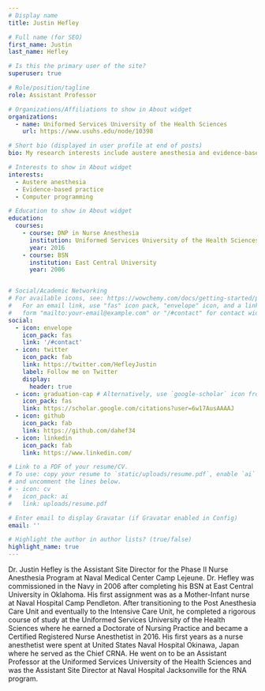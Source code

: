 ```yaml
---
# Display name
title: Justin Hefley

# Full name (for SEO)
first_name: Justin
last_name: Hefley

# Is this the primary user of the site?
superuser: true

# Role/position/tagline
role: Assistant Professor

# Organizations/Affiliations to show in About widget
organizations:
  - name: Uniformed Services University of the Health Sciences
    url: https://www.usuhs.edu/node/10398

# Short bio (displayed in user profile at end of posts)
bio: My research interests include austere anesthesia and evidence-based practice.

# Interests to show in About widget
interests:
  - Austere anesthesia
  - Evidence-based practice
  - Computer programming

# Education to show in About widget
education:
  courses:
    - course: DNP in Nurse Anesthesia
      institution: Uniformed Services University of the Health Sciences
      year: 2016
    - course: BSN
      institution: East Central University
      year: 2006


# Social/Academic Networking
# For available icons, see: https://wowchemy.com/docs/getting-started/page-builder/#icons
#   For an email link, use "fas" icon pack, "envelope" icon, and a link in the
#   form "mailto:your-email@example.com" or "/#contact" for contact widget.
social:
  - icon: envelope
    icon_pack: fas
    link: '/#contact'
  - icon: twitter
    icon_pack: fab
    link: https://twitter.com/HefleyJustin
    label: Follow me on Twitter
    display:
      header: true
  - icon: graduation-cap # Alternatively, use `google-scholar` icon from `ai` icon pack
    icon_pack: fas
    link: https://scholar.google.com/citations?user=6w17AusAAAAJ
  - icon: github
    icon_pack: fab
    link: https://github.com/dahef34
  - icon: linkedin
    icon_pack: fab
    link: https://www.linkedin.com/

# Link to a PDF of your resume/CV.
# To use: copy your resume to `static/uploads/resume.pdf`, enable `ai` icons in `params.yaml`,
# and uncomment the lines below.
# - icon: cv
#   icon_pack: ai
#   link: uploads/resume.pdf

# Enter email to display Gravatar (if Gravatar enabled in Config)
email: ''

# Highlight the author in author lists? (true/false)
highlight_name: true
---
```


Dr. Justin Hefley is the Assistant Site Director for the Phase II Nurse Anesthesia Program at Naval Medical Center Camp Lejeune. Dr. Hefley was commissioned in the Navy in 2006 after completing his BSN at East Central University in Oklahoma. His first assignment was as a Mother-Infant nurse at Naval Hospital Camp Pendleton. After transitioning to the Post Anesthesia Care Unit and eventually to the Intensive Care Unit, he completed a rigorous course of study at the Uniformed Services University of the Health Sciences where he earned a Doctorate of Nursing Practice and became a Certified Registered Nurse Anesthetist in 2016. His first years as a nurse anesthetist were spent at United States Naval Hospital Okinawa, Japan where he served as the Chief CRNA. He went on to be an Assistant Professor at the Uniformed Services University of the Health Sciences and was the Assistant Site Director at Naval Hospital Jacksonville for the RNA program.


